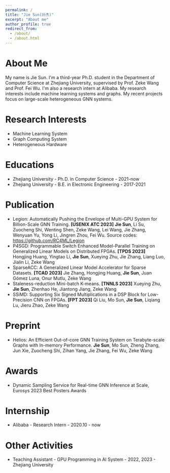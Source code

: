 ```yaml
---
permalink: /
title: "Jie Sun(孙杰)"
excerpt: "About me"
author_profile: true
redirect_from: 
  - /about/
  - /about.html
---
```



About Me
======
My name is Jie Sun. I'm a third-year Ph.D. student in the Department of Computer Science at Zhejiang University, supervised by Prof. Zeke Wang and Prof. Fei Wu. I'm also a research intern at Alibaba. My research interests include machine learning systems and graphs. My recent projects focus on large-scale heterogeneous GNN systems.

Research Interests
======
* Machine Learning System
* Graph Computing System
* Heterogeneous Hardware

Educations
======
* Zhejiang University - Ph.D. in Computer Science - 2021-now
* Zhejiang University - B.E. in Electronic Engineering - 2017-2021

Publication
======
* Legion: Automatically Pushing the Envelope of Multi-GPU System for Billion-Scale GNN Training. **[USENIX ATC 2023]** **Jie Sun**, Li Su, Zuocheng Shi, Wenting Shen, Zeke Wang, Lei Wang, Jie Zhang, Wenyuan Yu, Yong Li, Jingren Zhou, Fei Wu. Source codes: https://github.com/RC4ML/Legion
* P4SGD: Programmable Switch Enhanced Model-Parallel Training on Generalized Linear Models on Distributed FPGAs. **[TPDS 2023]** Hongjing Huang, Yingtao Li, **Jie Sun**, Xueying Zhu, Jie Zhang, Liang Luo, Jialin Li, Zeke Wang
* SparseACC: A Generalized Linear Model Accelerator for Sparse Datasets. **[TCAD 2023]** Jie Zhang, Hongjing Huang, **Jie Sun**, Juan Gómez Luna, Onur Mutlu, Zeke Wang
* Staleness-reduction Mini-batch K-means. **[TNNLS 2023]** Xueying Zhu, **Jie Sun**, Zhenhao He, Jiantong Jiang, Zeke Wang
* SSiMD: Supporting Six Signed Multiplications in a DSP Block for Low-Precision CNN on FPGAs. **[FPT 2023]** Qi Liu, Mo Sun, **Jie Sun**, Liqiang Lu, Jieru Zhao, Zeke Wang

Preprint
======
* Helios: An Efficient Out-of-core GNN Training System on Terabyte-scale Graphs with In-memory Performance. **Jie Sun**, Mo Sun, Zheng Zhang, Jun Xie, Zuocheng Shi, Zihan Yang, Jie Zhang, Fei Wu, Zeke Wang

Awards
======
* Dynamic Sampling Service for Real-time GNN Inference at Scale, Eurosys 2023 Best Posters Awards

Internship
======
* Alibaba - Research Intern - 2020.10 - now

Other Activities
======
* Teaching Assistant - GPU Programming in AI System - 2022, 2023 - Zhejiang University

